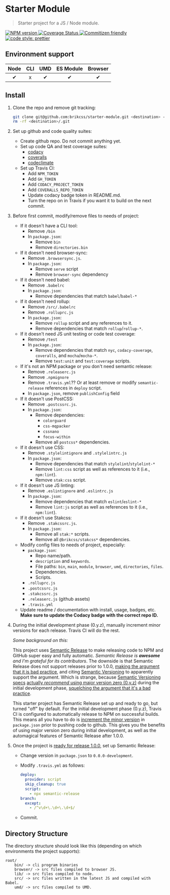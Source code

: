 # Starter Module

> Starter project for a JS / Node module.

<!-- Shields. -->
<p>
	<!-- NPM version. -->
	<!-- <a href="https://www.npmjs.com/package/@brikcss/starter-module">
		<img alt="NPM version" src="https://img.shields.io/npm/v/@brikcss/starter-module.svg?style=flat-square">
	</a> -->
	<!-- NPM downloads/month. -->
	<!-- <a href="https://www.npmjs.com/package/@brikcss/starter-module">
		<img alt="NPM downloads per month" src="https://img.shields.io/npm/dm/@brikcss/starter-module.svg?style=flat-square">
	</a> -->
	<!-- Travis branch. -->
	<!-- <a href="https://github.com/brikcss/starter-module/tree/master">
		<img alt="Travis branch" src="https://img.shields.io/travis/rust-lang/rust/master.svg?style=flat-square&label=master">
	</a> -->
	<!-- Codacy. -->
	<a href="https://www.codacy.com/app/thezimmee/starter-module">
		<img alt="NPM version" src="https://img.shields.io/codacy/grade/49af7ce4215c4720a6dbc90c3b7fcdbe/master.svg?style=flat-square">
	</a>
	<!-- Coveralls -->
	<a href='https://coveralls.io/github/brikcss/starter-module?branch=master'>
		<img src='https://img.shields.io/coveralls/github/brikcss/starter-module/master.svg?style=flat-square' alt='Coverage Status' />
	</a>
	<!-- Commitizen friendly. -->
	<a href="http://commitizen.github.io/cz-cli/">
		<img alt="Commitizen friendly" src="https://img.shields.io/badge/commitizen-friendly-brightgreen.svg?style=flat-square">
	</a>
	<!-- Semantic release. -->
	<!-- <a href="https://github.com/semantic-release/semantic-release">
		<img alt="semantic release" src="https://img.shields.io/badge/%20%20%F0%9F%93%A6%F0%9F%9A%80-semantic--release-e10079.svg?style=flat-square">
	</a> -->
	<!-- Prettier code style. -->
	<a href="https://prettier.io/">
		<img alt="code style: prettier" src="https://img.shields.io/badge/code_style-prettier-ff69b4.svg?style=flat-square">
	</a>
	<!-- MIT License. -->
	<!-- <a href="https://choosealicense.com/licenses/mit/">
		<img alt="License" src="https://img.shields.io/npm/l/express.svg?style=flat-square">
	</a> -->
</p>

## Environment support

| Node   | CLI   | UMD   | ES Module | Browser   |
|:------:|:-----:|:-----:|:---------:|:---------:|
| ✔      | x     | ✔    | ✔        | ✔         |

## Install

1. Clone the repo and remove git tracking:

	```sh
	git clone git@github.com:brikcss/starter-module.git <destination> --depth=1
	rm -rf <destination>/.git
	```

2. Set up github and code quality suites:

	- Create github repo. Do not commit anything yet.
	- Set up code QA and test coverage suites:
		- [codacy](https://www.codacy.com/)
		- [coveralls](https://coveralls.io/)
		- [codeclimate](https://codeclimate.com/)
	- Set up Travis CI:
		- Add `NPM_TOKEN`
		- Add `GH_TOKEN`
		- Add `CODACY_PROJECT_TOKEN`
		- Add `COVERALLS_REPO_TOKEN`
		- Update codacy badge token in README.md.
		- Turn the repo on in Travis if you want it to build on the next commit.

3. Before first commit, modify/remove files to needs of project:

	- If it doesn't have a CLI tool:
		- Remove `/bin`
		- In `package.json`:
			- Remove `bin`
			- Remove `directories.bin`
	- If it doesn't need browser-sync:
		- Remove `.browsersync.js`.
		- In `package.json`:
			- Remove `serve` script
			- Remove `browser-sync` dependency
	- If it doesn't need babel:
		- Remove `.babelrc`
		- In `package.json`:
			- Remove dependencies that match `babel`/`babel-*`
	- If it doesn't need rollup:
		- Remove `/src/.babelrc`
		- Remove `.rolluprc.js`
		- In `package.json`:
			- Remove `rollup` script and any references to it.
			- Remove dependencies that match `rollup`/`rollup-*`.
	- If it doesn't need JS unit testing or code test coverage:
		- Remove `/test`
		- In `package.json`:
			- Remove dependencies that match `nyc`, `codacy-coverage`, `coveralls`, and `mocha`/`mocha-*`.
			- Remove `test:unit` and `test:coverage` scripts.
	- If it's not an NPM package or you don't need semantic release:
		- Remove `.releaserc.js`
		- Remove `.npmignore`
		- Remove `.travis.yml`?? Or at least remove or modify `semantic-release` references in `deploy` script.
		- In `package.json`, remove `publishConfig` field
	- If it doesn't use PostCSS:
		- Remove `.postcssrc.js`.
		- In `package.json`:
			- Remove dependencies:
				- `colorguard`
				- `css-mqpacker`
				- `cssnano`
				- `focus-within`
			- Remove all `postcss*` dependencies.
	- If it doesn't use CSS:
		- Remove `.stylelintignore` and `.stylelintrc.js`
		- In `package.json`:
			- Remove dependencies that match `stylelint`/`stylelint-*`
			- Remove `lint:css` script as well as references to it (i.e., `npm:lint`).
			- Remove `stak:css` script.
	- If it doesn't use JS linting:
		- Remove `.eslintignore` and `.eslintrc.js`
		- In `package.json`:
			- Remove dependencies that match `eslint`/`eslint-*`
			- Remove `lint:js` script as well as references to it (i.e., `npm:lint`).
	- If it doesn't use Stakcss:
		- Remove `.stakcssrc.js`.
		- In `package.json`:
			- Remove all `stak:*` scripts.
			- Remove all `@brikcss/stakcss*` dependencies.
	- Modify config files to needs of project, especially:
		- `package.json`:
			- Repo name/path.
			- `description` and `keywords`.
			- File paths: `bin`, `main`, `module`, `browser`, `umd`, `directories`, `files`.
			- Dependencies.
			- Scripts.
		- `.rolluprc.js`
		- `.postcssrc.js`
		- `.stakcssrc.js`
		- `.releaserc.js` (github assets)
		- `.travis.yml`
	- Update readme / documentation with install, usage, badges, etc. **Make sure to update the Codacy badge with the correct repo ID.**

4. During the initial development phase (0.y.z), manually increment minor versions for each release. Travis CI will do the rest.

	_Some background on this:_

	This project uses [Semantic Release](https://github.com/semantic-release/semantic-release) to make releasing code to NPM and GitHub super easy and fully automatic. _Semantic Release is **awesome** and I'm grateful for its contributors_. The downside is that Semantic Release does not support releases prior to 1.0.0, [making the argument that it is bad practice](https://semantic-release.gitbooks.io/semantic-release/content/docs/support/FAQ.html#can-i-set-the-initial-release-version-of-my-package-to-001), and citing [Semantic Versioning](https://semver.org/) to apparently support the argument. Which is strange, because [Semantic Versioning specs](https://semver.org/#spec-item-4) [actually _recommend_ using major version zero (0.y.z)]((https://semver.org/#how-should-i-deal-with-revisions-in-the-0yz-initial-development-phase)) during the initial development phase, [squelching the argument that it's a bad practice](https://semver.org/#doesnt-this-discourage-rapid-development-and-fast-iteration).

	This starter project has Semantic Release set up and ready to go, but turned "off" by default. For the initial development phase (0.y.z), Travis CI is configured to automatically release to NPM on successful builds. This means all you have to do is [increment the minor version](https://semver.org/#how-should-i-deal-with-revisions-in-the-0yz-initial-development-phase) in `package.json` prior to pushing code to github. This gives you the benefits of using major version zero during initial development, as well as the automagical features of Semantic Release after 1.0.0.

5. Once the project is [ready for release 1.0.0](https://semver.org/#how-do-i-know-when-to-release-100), set up Semantic Release:

	- Change version in `package.json` to `0.0.0-development`.
	- Modify `.travis.yml` as follows:

		```yml
	    deploy:
	      provider: script
	      skip_cleanup: true
	      script:
	        - npx semantic-release
	    branch:
	      except:
	        - /^v\d+\.\d+\.\d+$/
		```

	- Commit.

## Directory Structure

The directory structure should look like this (depending on which environments the project supports):

```
root/
	bin/ -> cli program binaries
	browser/ -> src files compiled to browser JS.
	lib/ -> src files compiled to node.
	src/ -> src files written in the latest JS and compiled with Babel.
	umd/ -> src files compiled to UMD.
```
